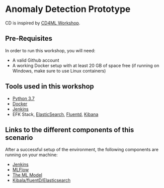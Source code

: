 # Anomaly Detection Prototype

CD is inspired by [CD4ML Workshop](https://github.com/ThoughtWorksInc/cd4ml-workshop).

## Pre-Requisites

In order to run this workshop, you will need:

* A valid Github account
* A working Docker setup with at least 20 GB of space free (if running on Windows, make sure to use Linux containers)

## Tools used in this workshop

* [Python 3.7](https://www.python.org/downloads/release/python-377/)
* [Docker](https://www.docker.com/)
* [Jenkins](https://jenkins.io/)
* EFK Stack, [ElasticSearch](https://www.elastic.co/elasticsearch/), [Fluentd](https://www.fluentd.org/), [Kibana](https://www.elastic.co/kibana) 

## Links to the different components of this scenario

After a successful setup of the environment, the following components are running on your machine:

* [Jenkins](http://localhost:10000/blue)
* [MLFlow](http://localhost:12000)
* [The ML Model](http://localhost:11000)
* [Kibala/fluentD/Elasticsearch](http://localhost:5601/app/kibana)